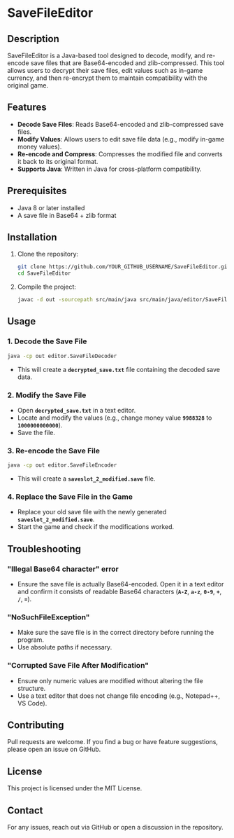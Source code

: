 # SaveFileEditor

## Description

SaveFileEditor is a Java-based tool designed to decode, modify, and re-encode save files that are Base64-encoded and zlib-compressed. This tool allows users to decrypt their save files, edit values such as in-game currency, and then re-encrypt them to maintain compatibility with the original game.

## Features

- **Decode Save Files**: Reads Base64-encoded and zlib-compressed save files.
- **Modify Values**: Allows users to edit save file data (e.g., modify in-game money values).
- **Re-encode and Compress**: Compresses the modified file and converts it back to its original format.
- **Supports Java**: Written in Java for cross-platform compatibility.

## Prerequisites

- Java 8 or later installed
- A save file in Base64 + zlib format

## Installation

1. Clone the repository:
   ```sh
   git clone https://github.com/YOUR_GITHUB_USERNAME/SaveFileEditor.git
   cd SaveFileEditor
   ```
2. Compile the project:
   ```sh
   javac -d out -sourcepath src/main/java src/main/java/editor/SaveFileDecoder.java src/main/java/editor/Main.java src/main/java/editor/SaveFileEncoder.java
   ```

## Usage

### 1. Decode the Save File

```sh
java -cp out editor.SaveFileDecoder
```

- This will create a **`decrypted_save.txt`** file containing the decoded save data.

### 2. Modify the Save File

- Open **`decrypted_save.txt`** in a text editor.
- Locate and modify the values (e.g., change money value **`9988328`** to **`1000000000000`**).
- Save the file.

### 3. Re-encode the Save File

```sh
java -cp out editor.SaveFileEncoder
```

- This will create a **`saveslot_2_modified.save`** file.

### 4. Replace the Save File in the Game

- Replace your old save file with the newly generated **`saveslot_2_modified.save`**.
- Start the game and check if the modifications worked.

## Troubleshooting

### "Illegal Base64 character" error

- Ensure the save file is actually Base64-encoded. Open it in a text editor and confirm it consists of readable Base64 characters (**`A-Z`**, **`a-z`**, **`0-9`**, **`+`**, **`/`**, **`=`**).

### "NoSuchFileException"

- Make sure the save file is in the correct directory before running the program.
- Use absolute paths if necessary.

### "Corrupted Save File After Modification"

- Ensure only numeric values are modified without altering the file structure.
- Use a text editor that does not change file encoding (e.g., Notepad++, VS Code).

## Contributing

Pull requests are welcome. If you find a bug or have feature suggestions, please open an issue on GitHub.

## License

This project is licensed under the MIT License.

## Contact

For any issues, reach out via GitHub or open a discussion in the repository.

